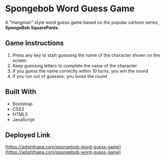 # Spongebob Word Guess Game

A "Hangman" style word guess game based on the popular cartoon series, **SpongeBob SquarePants.**

## Game Instructions

1. Press any key to start guessing the name of the character shown on the screen
2. Keep guessing letters to complete the name of the character
3. If you guess the name correctly within 10 turns, you win the round
4. If you run out of guesses, you loose the round

## Built With

- Bootstrap
- CSS3
- HTML5
- JavaScript

## Deployed Link

[https://adishthapa.com/spongebob-word-guess-game](https://adishthapa.com/spongebob-word-guess-game)
